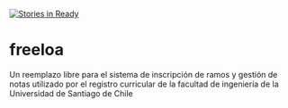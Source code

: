 [![Stories in Ready](http://badge.waffle.io/freeloa/freeloa.png)](http://waffle.io/freeloa/freeloa)  

freeloa
=======

Un reemplazo libre para el sistema de inscripción de ramos y gestión de notas
utilizado por el registro curricular de la facultad de ingeniería de la
Universidad de Santiago de Chile
